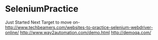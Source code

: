 # SeleniumPractice
Just Started 
Next Target to move on-
http://www.techbeamers.com/websites-to-practice-selenium-webdriver-online/
http://www.way2automation.com/demo.html
http://demoqa.com/
